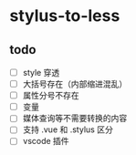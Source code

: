 # stylus-to-less

## todo
- [ ] style 穿透
- [ ] 大括号存在（内部缩进混乱）
- [ ] 属性分号不存在
- [ ] 变量
- [ ] 媒体查询等不需要转换的内容
- [ ] 支持 .vue 和 .stylus 区分
- [ ] vscode 插件